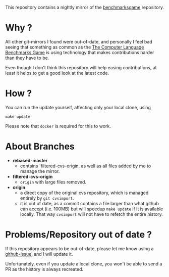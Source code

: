 This repository contains a nightly mirror of the [benchmarksgame][bmg-cvs] repository.

# Why ?

All other git-mirrors I found were out-of-date, and personally I feel bad seeing that something as common as the [The Computer Language Benchmarks Game][bmg-website] is using technology that makes contributions harder than they have to be.

Even though I don't think this repository will help easing contributions, at least it helps to get a good look at the latest code.

# How ?

You can run the update yourself, affecting only your local clone, using

`make update`

Please note that `docker` is required for this to work.

# About Branches

* **rebased-master**
  - contains `filtered-cvs-origin, as well as all files added by me to manage the mirror.
* **filtered-cvs-origin**
  - `origin` with large files removed.
* **origin**
  - a direct copy of the original cvs repository, which is managed entirely by `git cvsimport`.
  - it is out of date, as a commit contains a file larger than what github can accept (i.e. 100MB)
    but will speedup `make update` if it is available locally. That way `cvsimport` will not
    have to refetch the entire history.

# Problems/Repository out of date ?

If this repository appears to be out-of-date, please let me know using a [github-issue][issues], and
I will update it.

Unfortunately, even if you update a local clone, you won't be able to send a PR as the history is
always recreated.

[bmg-cvs]: https://alioth.debian.org/scm/?group_id=100815
[bmg-website]: http://benchmarksgame.alioth.debian.org
[issues]: https://github.com/Byron/benchmarksgame-cvs-mirror/issues
